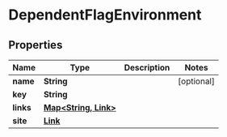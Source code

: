 

# DependentFlagEnvironment


## Properties

Name | Type | Description | Notes
------------ | ------------- | ------------- | -------------
**name** | **String** |  |  [optional]
**key** | **String** |  | 
**links** | [**Map&lt;String, Link&gt;**](Link.md) |  | 
**site** | [**Link**](Link.md) |  | 



